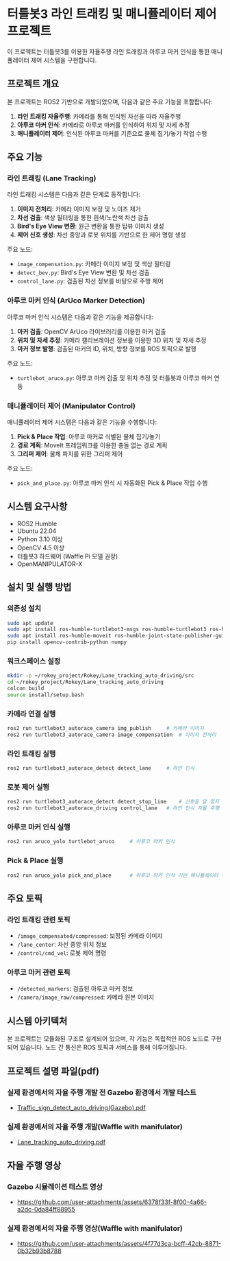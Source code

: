 # 터틀봇3 라인 트래킹 및 매니퓰레이터 제어 프로젝트

이 프로젝트는 터틀봇3를 이용한 자율주행 라인 트래킹과 아루코 마커 인식을 통한 매니퓰레이터 제어 시스템을 구현합니다.

## 프로젝트 개요

본 프로젝트는 ROS2 기반으로 개발되었으며, 다음과 같은 주요 기능을 포함합니다:

1. **라인 트래킹 자율주행**: 카메라를 통해 인식된 차선을 따라 자율주행
2. **아루코 마커 인식**: 카메라로 아루코 마커를 인식하여 위치 및 자세 추정
3. **매니퓰레이터 제어**: 인식된 아루코 마커를 기준으로 물체 집기/놓기 작업 수행

## 주요 기능

### 라인 트래킹 (Lane Tracking)

라인 트래킹 시스템은 다음과 같은 단계로 동작합니다:

1. **이미지 전처리**: 카메라 이미지 보정 및 노이즈 제거
2. **차선 검출**: 색상 필터링을 통한 흰색/노란색 차선 검출
3. **Bird's Eye View 변환**: 원근 변환을 통한 탑뷰 이미지 생성
4. **제어 신호 생성**: 차선 중앙과 로봇 위치를 기반으로 한 제어 명령 생성

주요 노드:
- `image_compensation.py`: 카메라 이미지 보정 및 색상 필터링
- `detect_bev.py`: Bird's Eye View 변환 및 차선 검출
- `control_lane.py`: 검출된 차선 정보를 바탕으로 주행 제어

### 아루코 마커 인식 (ArUco Marker Detection)

아루코 마커 인식 시스템은 다음과 같은 기능을 제공합니다:

1. **마커 검출**: OpenCV ArUco 라이브러리를 이용한 마커 검출
2. **위치 및 자세 추정**: 카메라 캘리브레이션 정보를 이용한 3D 위치 및 자세 추정
3. **마커 정보 발행**: 검출된 마커의 ID, 위치, 방향 정보를 ROS 토픽으로 발행

주요 노드:
- `turtlebot_aruco.py`: 아루코 마커 검출 및 위치 추정 및 터틀봇과 아루코 마커 연동

### 매니퓰레이터 제어 (Manipulator Control)

매니퓰레이터 제어 시스템은 다음과 같은 기능을 수행합니다:

1. **Pick & Place 작업**: 아루코 마커로 식별된 물체 집기/놓기
2. **경로 계획**: MoveIt 프레임워크를 이용한 충돌 없는 경로 계획
3. **그리퍼 제어**: 물체 파지를 위한 그리퍼 제어

주요 노드:
- `pick_and_place.py`: 아루코 마커 인식 시 자동화된 Pick & Place 작업 수행

## 시스템 요구사항

- ROS2 Humble
- Ubuntu 22.04
- Python 3.10 이상
- OpenCV 4.5 이상
- 터틀봇3 하드웨어 (Waffle Pi 모델 권장)
- OpenMANIPULATOR-X

## 설치 및 실행 방법

### 의존성 설치

```bash
sudo apt update
sudo apt install ros-humble-turtlebot3-msgs ros-humble-turtlebot3 ros-humble-turtlebot3-simulations
sudo apt install ros-humble-moveit ros-humble-joint-state-publisher-gui
pip install opencv-contrib-python numpy
```

### 워크스페이스 설정

```bash
mkdir -p ~/rokey_project/Rokey/Lane_tracking_auto_driving/src
cd ~/rokey_project/Rokey/Lane_tracking_auto_driving
colcon build
source install/setup.bash
```

### 카메라 연결 실행
```bash
ros2 run turtlebot3_autorace_camera img_publish     # 카메라 이미지 
ros2 run turtlebot3_autorace_camera image_compensation  # 이미지 전처리
```

### 라인 트래킹 실행

```bash
ros2 run turtlebot3_autorace_detect detect_lane     # 라인 인식
```

### 로봇 제어 실행
```bash
ros2 run turtlebot3_autorace_detect detect_stop_line    # 신호등 앞 정지
ros2 run turtlebot3_autorace_driving control_lane   # 라인 인식 자율 주행
```

### 아루코 마커 인식 실행

```bash
ros2 run aruco_yolo turtlebot_aruco     # 아루코 마커 인식
```

### Pick & Place 실행

```bash
ros2 run aruco_yolo pick_and_place      # 아루코 마커 인식 기반 메니퓰레이터 제어
```

## 주요 토픽

### 라인 트래킹 관련 토픽
- `/image_compensated/compressed`: 보정된 카메라 이미지
- `/lane_center`: 차선 중앙 위치 정보
- `/control/cmd_vel`: 로봇 제어 명령

### 아루코 마커 관련 토픽
- `/detected_markers`: 검출된 아루코 마커 정보
- `/camera/image_raw/compressed`: 카메라 원본 이미지

## 시스템 아키텍처

본 프로젝트는 모듈화된 구조로 설계되어 있으며, 각 기능은 독립적인 ROS 노드로 구현되어 있습니다. 노드 간 통신은 ROS 토픽과 서비스를 통해 이루어집니다.

## 프로젝트 설명 파일(pdf)
### 실제 환경에서의 자율 주행 개발 전 Gazebo 환경에서 개발 테스트
- [Traffic_sign_detect_auto_driving(Gazebo).pdf](https://github.com/user-attachments/files/20853122/Traffic_sign_detect_auto_driving.Gazebo.pdf)

### 실제 환경에서의 자율 주행 개발(Waffle with manifulator)
- [Lane_tracking_auto_driving.pdf](https://github.com/user-attachments/files/20853125/Lane_tracking_auto_driving.pdf)

## 자율 주행 영상
### Gazebo 시뮬레이션 테스트 영상
- https://github.com/user-attachments/assets/6378f33f-8f00-4a66-a2dc-0da84ff88955

### 실제 환경에서의 자율 주행 영상(Waffle with manifulator)
- https://github.com/user-attachments/assets/4f77d3ca-bcff-42cb-8871-0b32b93b8788
